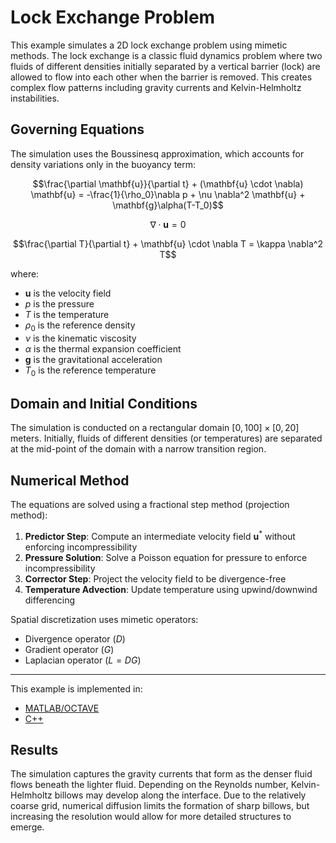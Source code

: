 # Lock Exchange Problem

This example simulates a 2D lock exchange problem using mimetic methods. The lock exchange is a classic fluid dynamics problem where two fluids of different densities initially separated by a vertical barrier (lock) are allowed to flow into each other when the barrier is removed. This creates complex flow patterns including gravity currents and Kelvin-Helmholtz instabilities.

## Governing Equations

The simulation uses the Boussinesq approximation, which accounts for density variations only in the buoyancy term:

$$\frac{\partial \mathbf{u}}{\partial t} + (\mathbf{u} \cdot \nabla) \mathbf{u} = -\frac{1}{\rho_0}\nabla p + \nu \nabla^2 \mathbf{u} + \mathbf{g}\alpha(T-T_0)$$

$$\nabla \cdot \mathbf{u} = 0$$

$$\frac{\partial T}{\partial t} + \mathbf{u} \cdot \nabla T = \kappa \nabla^2 T$$

where:
- $\mathbf{u}$ is the velocity field
- $p$ is the pressure
- $T$ is the temperature
- $\rho_0$ is the reference density
- $\nu$ is the kinematic viscosity
- $\alpha$ is the thermal expansion coefficient
- $\mathbf{g}$ is the gravitational acceleration
- $T_0$ is the reference temperature

## Domain and Initial Conditions

The simulation is conducted on a rectangular domain $[0, 100] \times [0, 20]$ meters. Initially, fluids of different densities (or temperatures) are separated at the mid-point of the domain with a narrow transition region.

## Numerical Method

The equations are solved using a fractional step method (projection method):

1. **Predictor Step**: Compute an intermediate velocity field $\mathbf{u}^*$ without enforcing incompressibility
2. **Pressure Solution**: Solve a Poisson equation for pressure to enforce incompressibility
3. **Corrector Step**: Project the velocity field to be divergence-free
4. **Temperature Advection**: Update temperature using upwind/downwind differencing

Spatial discretization uses mimetic operators:
- Divergence operator ($D$)
- Gradient operator ($G$)
- Laplacian operator ($L = DG$)

---

This example is implemented in:
- [MATLAB/OCTAVE](https://github.com/csrc-sdsu/mole/blob/main/examples/matlab_octave/lock_exchange.m)
- [C++](https://github.com/csrc-sdsu/mole/blob/main/examples/cpp/lock_exchange.cpp)

## Results

The simulation captures the gravity currents that form as the denser fluid flows beneath the lighter fluid. Depending on the Reynolds number, Kelvin-Helmholtz billows may develop along the interface. Due to the relatively coarse grid, numerical diffusion limits the formation of sharp billows, but increasing the resolution would allow for more detailed structures to emerge. 